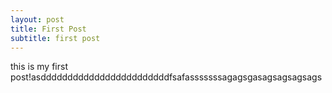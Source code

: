```yaml
---
layout: post
title: First Post
subtitle: first post
---
```



this is my first post!asddddddddddddddddddddddddfsafasssssssagagsgasagsagsagsags

